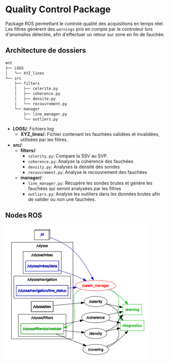 Quality Control Package
====

Package ROS permettant le controle qualité des acquisitions en temps réel. Les filtres génèrent des `warnings` pris en compte par le controleur lors d'anomalies détectée, afin d'effectuer un retour sur zone en fin de fauchée.

Architecture de dossiers
---

	mnt
	├── LOGS
	│   └── XYZ_lines
	└── src
	    ├── filters
	    │   ├── celerite.py
	    │   ├── coherence.py
	    │   ├── densite.py
	    │   └── recouvrement.py
	    └── manager
			├── line_manager.py
			└── outliers.py


* **LOGS/**: Fichiers log 
	* **XYZ_lines/**: Fichier contenant les fauchées validées et invalidées, utilisées par les filtres.
* **src/**:
	* **filters/**:
		* `celerity.py`: Compare la SSV au SVP.
		* `coherence.py`: Analyse la cohérence des fauchées
		* `density.py`: Analyses la densité des sondes
		* `recouvrement.py`: Analyse le recouvrement des fauchées
	* **manager/**:
		* `line_manager.py`: Récupère les sondes brutes et génère les fauchées qui seront analysées par les filtres
		* `outliers.py`: Analyse les outiliers dans les données brutes afin de valider ou non une fauchées.

Nodes ROS
----

![](../../readme_resources/quality_control_node.png)

